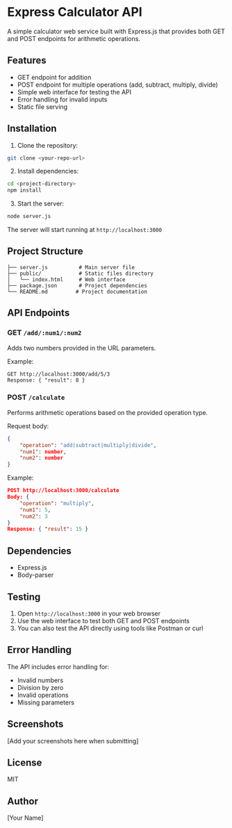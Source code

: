 # Express Calculator API

A simple calculator web service built with Express.js that provides both GET and POST endpoints for arithmetic operations.

## Features

- GET endpoint for addition
- POST endpoint for multiple operations (add, subtract, multiply, divide)
- Simple web interface for testing the API
- Error handling for invalid inputs
- Static file serving

## Installation

1. Clone the repository:

```bash
git clone <your-repo-url>
```

2. Install dependencies:

```bash
cd <project-directory>
npm install
```

3. Start the server:

```bash
node server.js
```

The server will start running at `http://localhost:3000`

## Project Structure

```
├── server.js          # Main server file
├── public/            # Static files directory
│   └── index.html     # Web interface
├── package.json       # Project dependencies
└── README.md         # Project documentation
```

## API Endpoints

### GET `/add/:num1/:num2`

Adds two numbers provided in the URL parameters.

Example:

```
GET http://localhost:3000/add/5/3
Response: { "result": 8 }
```

### POST `/calculate`

Performs arithmetic operations based on the provided operation type.

Request body:

```json
{
    "operation": "add|subtract|multiply|divide",
    "num1": number,
    "num2": number
}
```

Example:

```json
POST http://localhost:3000/calculate
Body: {
    "operation": "multiply",
    "num1": 5,
    "num2": 3
}
Response: { "result": 15 }
```

## Dependencies

- Express.js
- Body-parser

## Testing

1. Open `http://localhost:3000` in your web browser
2. Use the web interface to test both GET and POST endpoints
3. You can also test the API directly using tools like Postman or curl

## Error Handling

The API includes error handling for:

- Invalid numbers
- Division by zero
- Invalid operations
- Missing parameters

## Screenshots

[Add your screenshots here when submitting]

## License

MIT

## Author

[Your Name]
